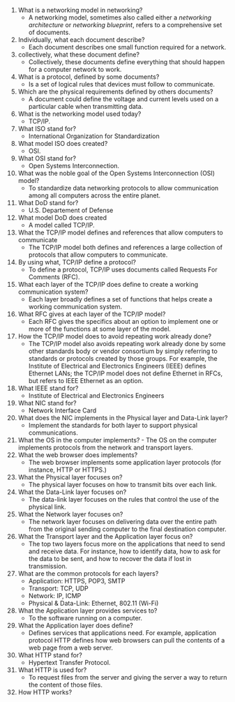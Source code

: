 1. What is a networking model in networking?
	- A networking model, sometimes also called either a _networking architecture_ or _networking blueprint_, refers to a comprehensive set of documents.
2. Individually, what each document describe?
	- Each document describes one small function required for a network.
3. collectively, what these document define?
	- Collectively, these documents define everything that should happen for a computer network to work.
4. What is a protocol, defined by some documents?
	- Is a set of logical rules that devices must follow to communicate.
5. Which are the physical requirements defined by others documents?
	- A document could define the voltage and current levels used on a particular cable when transmitting data.
6. What is the networking model used today?
	- TCP/IP.
7. What ISO stand for?
	- International Organization for Standardization
8. What model ISO does created?
	- OSI.
9. What OSI stand for?
	- Open Systems Interconnection.
10. What was the noble goal of the Open Systems Interconnection (OSI) model?
	- To standardize data networking protocols to allow communication among all computers across the entire planet.
11. What DoD stand for?
	- U.S. Departement of Defense
12. What model DoD does created 
	- A model called TCP/IP.
13. What the TCP/IP model defines and references that allow computers to communicate
	- The TCP/IP model both defines and references a large collection of protocols that allow computers to communicate. 
14. By using what, TCP/IP define a protocol?
	- To define a protocol, TCP/IP uses documents called Requests For Comments (RFC).
15. What each layer of the TCP/IP does define to create a working communication system?
	- Each layer broadly defines a set of functions that helps create a working communication system.
16. What RFC gives at each layer of the TCP/IP model?
	- Each RFC gives the specifics about an option to implement one or more of the functions at some layer of the model.
17. How the TCP/IP model does to avoid repeating work already done?
	- The TCP/IP model also avoids repeating work already done by some other standards body or vendor consortium by simply referring to standards or protocols created by those groups. For example, the Institute of Electrical and Electronics Engineers (IEEE) defines Ethernet LANs; the TCP/IP model does not define Ethernet in RFCs, but refers to IEEE Ethernet as an option.
18. What IEEE stand for?
	- Institute of Electrical and Electronics Engineers
19. What NIC stand for?
	- Network Interface Card
20. What does the NIC implements in the Physical layer and Data-Link layer?
	- Implement the standards for both layer to support physical communications.
21.  What the OS in the computer implements?
	- The OS on the computer implements protocols from the network and transport layers.
22. What the web browser does implements?
	- The web browser implements some application layer protocols (for instance, HTTP or HTTPS.)
23. What the Physical layer focuses on?
	- The physical layer focuses on how to transmit bits over each link. 
24. What the Data-Link layer focuses on?
	- The data-link layer focuses on the rules that control the use of the physical link.
25. What the Network layer focuses on?
	- The network layer focuses on delivering data over the entire path from the original sending computer to the final destination computer.
26. What the Transport layer and the Application layer focus on?
	- The top two layers focus more on the applications that need to send and receive data. For instance, how to identify data, how to ask for the data to be sent, and how to recover the data if lost in transmission.
27. What are the common protocols for each layers?
	- Application: HTTPS, POP3, SMTP
	- Transport: TCP, UDP
	- Network: IP, ICMP
	- Physical & Data-Link: Ethernet, 802.11 (Wi-Fi)
28. What the Application layer provides services to?
	- To the software running on a computer.
29. What the Application layer does define?
	- Defines services that applications need. For example, application protocol HTTP defines how web browsers can pull the contents of a web page from a web server. 
30. What HTTP stand for?
	- Hypertext Transfer Protocol.
31. What HTTP is used for?
	- To request files from the server and giving the server a way to return the content of those files.
32. How HTTP works?